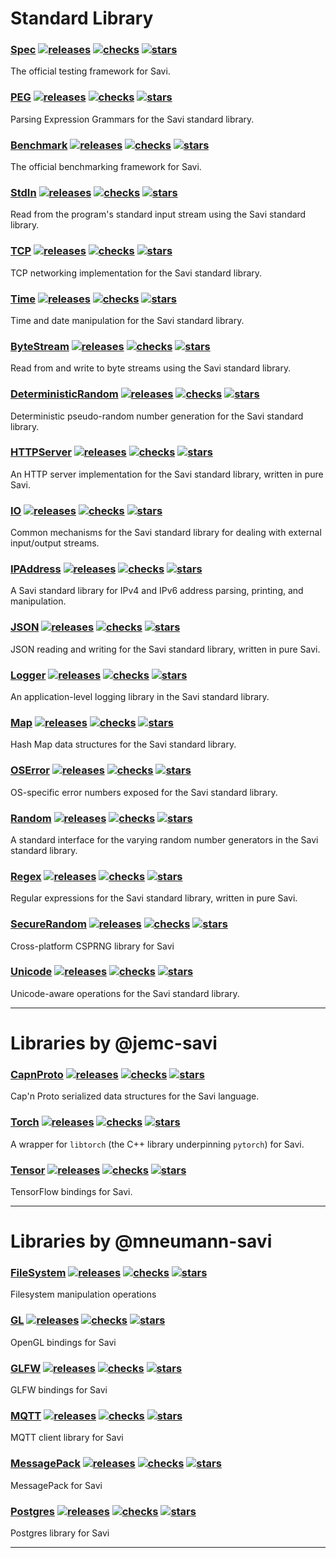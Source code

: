 
# Standard Library

### [Spec](https://github.com/savi-lang/Spec) [![releases](https://img.shields.io/github/release/savi-lang/Spec.svg?logo=github)](https://github.com/savi-lang/Spec/releases) [![checks](https://github.com/savi-lang/Spec/actions/workflows/library-check.yaml/badge.svg)](https://github.com/savi-lang/Spec/actions/workflows/library-check.yaml) [![stars](https://shields.io/github/stars/savi-lang/Spec?logo=github&color=yellowgreen)](https://github.com/savi-lang/Spec/stargazers)
The official testing framework for Savi.
### [PEG](https://github.com/savi-lang/PEG) [![releases](https://img.shields.io/github/release/savi-lang/PEG.svg?logo=github)](https://github.com/savi-lang/PEG/releases) [![checks](https://github.com/savi-lang/PEG/actions/workflows/library-check.yaml/badge.svg)](https://github.com/savi-lang/PEG/actions/workflows/library-check.yaml) [![stars](https://shields.io/github/stars/savi-lang/PEG?logo=github&color=yellowgreen)](https://github.com/savi-lang/PEG/stargazers)
Parsing Expression Grammars for the Savi standard library.
### [Benchmark](https://github.com/savi-lang/Benchmark) [![releases](https://img.shields.io/github/release/savi-lang/Benchmark.svg?logo=github)](https://github.com/savi-lang/Benchmark/releases) [![checks](https://github.com/savi-lang/Benchmark/actions/workflows/library-check.yaml/badge.svg)](https://github.com/savi-lang/Benchmark/actions/workflows/library-check.yaml) [![stars](https://shields.io/github/stars/savi-lang/Benchmark?logo=github&color=yellowgreen)](https://github.com/savi-lang/Benchmark/stargazers)
The official benchmarking framework for Savi.
### [StdIn](https://github.com/savi-lang/StdIn) [![releases](https://img.shields.io/github/release/savi-lang/StdIn.svg?logo=github)](https://github.com/savi-lang/StdIn/releases) [![checks](https://github.com/savi-lang/StdIn/actions/workflows/library-check.yaml/badge.svg)](https://github.com/savi-lang/StdIn/actions/workflows/library-check.yaml) [![stars](https://shields.io/github/stars/savi-lang/StdIn?logo=github&color=yellowgreen)](https://github.com/savi-lang/StdIn/stargazers)
Read from the program's standard input stream using the Savi standard library.
### [TCP](https://github.com/savi-lang/TCP) [![releases](https://img.shields.io/github/release/savi-lang/TCP.svg?logo=github)](https://github.com/savi-lang/TCP/releases) [![checks](https://github.com/savi-lang/TCP/actions/workflows/library-check.yaml/badge.svg)](https://github.com/savi-lang/TCP/actions/workflows/library-check.yaml) [![stars](https://shields.io/github/stars/savi-lang/TCP?logo=github&color=yellowgreen)](https://github.com/savi-lang/TCP/stargazers)
TCP networking implementation for the Savi standard library.
### [Time](https://github.com/savi-lang/Time) [![releases](https://img.shields.io/github/release/savi-lang/Time.svg?logo=github)](https://github.com/savi-lang/Time/releases) [![checks](https://github.com/savi-lang/Time/actions/workflows/library-check.yaml/badge.svg)](https://github.com/savi-lang/Time/actions/workflows/library-check.yaml) [![stars](https://shields.io/github/stars/savi-lang/Time?logo=github&color=yellowgreen)](https://github.com/savi-lang/Time/stargazers)
Time and date manipulation for the Savi standard library.
### [ByteStream](https://github.com/savi-lang/ByteStream) [![releases](https://img.shields.io/github/release/savi-lang/ByteStream.svg?logo=github)](https://github.com/savi-lang/ByteStream/releases) [![checks](https://github.com/savi-lang/ByteStream/actions/workflows/library-check.yaml/badge.svg)](https://github.com/savi-lang/ByteStream/actions/workflows/library-check.yaml) [![stars](https://shields.io/github/stars/savi-lang/ByteStream?logo=github&color=yellowgreen)](https://github.com/savi-lang/ByteStream/stargazers)
Read from and write to byte streams using the Savi standard library.
### [DeterministicRandom](https://github.com/savi-lang/DeterministicRandom) [![releases](https://img.shields.io/github/release/savi-lang/DeterministicRandom.svg?logo=github)](https://github.com/savi-lang/DeterministicRandom/releases) [![checks](https://github.com/savi-lang/DeterministicRandom/actions/workflows/library-check.yaml/badge.svg)](https://github.com/savi-lang/DeterministicRandom/actions/workflows/library-check.yaml) [![stars](https://shields.io/github/stars/savi-lang/DeterministicRandom?logo=github&color=yellowgreen)](https://github.com/savi-lang/DeterministicRandom/stargazers)
Deterministic pseudo-random number generation for the Savi standard library.
### [HTTPServer](https://github.com/savi-lang/HTTPServer) [![releases](https://img.shields.io/github/release/savi-lang/HTTPServer.svg?logo=github)](https://github.com/savi-lang/HTTPServer/releases) [![checks](https://github.com/savi-lang/HTTPServer/actions/workflows/library-check.yaml/badge.svg)](https://github.com/savi-lang/HTTPServer/actions/workflows/library-check.yaml) [![stars](https://shields.io/github/stars/savi-lang/HTTPServer?logo=github&color=yellowgreen)](https://github.com/savi-lang/HTTPServer/stargazers)
An HTTP server implementation for the Savi standard library, written in pure Savi.
### [IO](https://github.com/savi-lang/IO) [![releases](https://img.shields.io/github/release/savi-lang/IO.svg?logo=github)](https://github.com/savi-lang/IO/releases) [![checks](https://github.com/savi-lang/IO/actions/workflows/library-check.yaml/badge.svg)](https://github.com/savi-lang/IO/actions/workflows/library-check.yaml) [![stars](https://shields.io/github/stars/savi-lang/IO?logo=github&color=yellowgreen)](https://github.com/savi-lang/IO/stargazers)
Common mechanisms for the Savi standard library for dealing with external input/output streams.
### [IPAddress](https://github.com/savi-lang/IPAddress) [![releases](https://img.shields.io/github/release/savi-lang/IPAddress.svg?logo=github)](https://github.com/savi-lang/IPAddress/releases) [![checks](https://github.com/savi-lang/IPAddress/actions/workflows/library-check.yaml/badge.svg)](https://github.com/savi-lang/IPAddress/actions/workflows/library-check.yaml) [![stars](https://shields.io/github/stars/savi-lang/IPAddress?logo=github&color=yellowgreen)](https://github.com/savi-lang/IPAddress/stargazers)
A Savi standard library for IPv4 and IPv6 address parsing, printing, and manipulation.
### [JSON](https://github.com/savi-lang/JSON) [![releases](https://img.shields.io/github/release/savi-lang/JSON.svg?logo=github)](https://github.com/savi-lang/JSON/releases) [![checks](https://github.com/savi-lang/JSON/actions/workflows/library-check.yaml/badge.svg)](https://github.com/savi-lang/JSON/actions/workflows/library-check.yaml) [![stars](https://shields.io/github/stars/savi-lang/JSON?logo=github&color=yellowgreen)](https://github.com/savi-lang/JSON/stargazers)
JSON reading and writing for the Savi standard library, written in pure Savi.
### [Logger](https://github.com/savi-lang/Logger) [![releases](https://img.shields.io/github/release/savi-lang/Logger.svg?logo=github)](https://github.com/savi-lang/Logger/releases) [![checks](https://github.com/savi-lang/Logger/actions/workflows/library-check.yaml/badge.svg)](https://github.com/savi-lang/Logger/actions/workflows/library-check.yaml) [![stars](https://shields.io/github/stars/savi-lang/Logger?logo=github&color=yellowgreen)](https://github.com/savi-lang/Logger/stargazers)
An application-level logging library in the Savi standard library.
### [Map](https://github.com/savi-lang/Map) [![releases](https://img.shields.io/github/release/savi-lang/Map.svg?logo=github)](https://github.com/savi-lang/Map/releases) [![checks](https://github.com/savi-lang/Map/actions/workflows/library-check.yaml/badge.svg)](https://github.com/savi-lang/Map/actions/workflows/library-check.yaml) [![stars](https://shields.io/github/stars/savi-lang/Map?logo=github&color=yellowgreen)](https://github.com/savi-lang/Map/stargazers)
Hash Map data structures for the Savi standard library.
### [OSError](https://github.com/savi-lang/OSError) [![releases](https://img.shields.io/github/release/savi-lang/OSError.svg?logo=github)](https://github.com/savi-lang/OSError/releases) [![checks](https://github.com/savi-lang/OSError/actions/workflows/library-check.yaml/badge.svg)](https://github.com/savi-lang/OSError/actions/workflows/library-check.yaml) [![stars](https://shields.io/github/stars/savi-lang/OSError?logo=github&color=yellowgreen)](https://github.com/savi-lang/OSError/stargazers)
OS-specific error numbers exposed for the Savi standard library.
### [Random](https://github.com/savi-lang/Random) [![releases](https://img.shields.io/github/release/savi-lang/Random.svg?logo=github)](https://github.com/savi-lang/Random/releases) [![checks](https://github.com/savi-lang/Random/actions/workflows/library-check.yaml/badge.svg)](https://github.com/savi-lang/Random/actions/workflows/library-check.yaml) [![stars](https://shields.io/github/stars/savi-lang/Random?logo=github&color=yellowgreen)](https://github.com/savi-lang/Random/stargazers)
A standard interface for the varying random number generators in the Savi standard library.
### [Regex](https://github.com/savi-lang/Regex) [![releases](https://img.shields.io/github/release/savi-lang/Regex.svg?logo=github)](https://github.com/savi-lang/Regex/releases) [![checks](https://github.com/savi-lang/Regex/actions/workflows/library-check.yaml/badge.svg)](https://github.com/savi-lang/Regex/actions/workflows/library-check.yaml) [![stars](https://shields.io/github/stars/savi-lang/Regex?logo=github&color=yellowgreen)](https://github.com/savi-lang/Regex/stargazers)
Regular expressions for the Savi standard library, written in pure Savi.
### [SecureRandom](https://github.com/savi-lang/SecureRandom) [![releases](https://img.shields.io/github/release/savi-lang/SecureRandom.svg?logo=github)](https://github.com/savi-lang/SecureRandom/releases) [![checks](https://github.com/savi-lang/SecureRandom/actions/workflows/library-check.yaml/badge.svg)](https://github.com/savi-lang/SecureRandom/actions/workflows/library-check.yaml) [![stars](https://shields.io/github/stars/savi-lang/SecureRandom?logo=github&color=yellowgreen)](https://github.com/savi-lang/SecureRandom/stargazers)
Cross-platform CSPRNG library for Savi
### [Unicode](https://github.com/savi-lang/Unicode) [![releases](https://img.shields.io/github/release/savi-lang/Unicode.svg?logo=github)](https://github.com/savi-lang/Unicode/releases) [![checks](https://github.com/savi-lang/Unicode/actions/workflows/library-check.yaml/badge.svg)](https://github.com/savi-lang/Unicode/actions/workflows/library-check.yaml) [![stars](https://shields.io/github/stars/savi-lang/Unicode?logo=github&color=yellowgreen)](https://github.com/savi-lang/Unicode/stargazers)
Unicode-aware operations for the Savi standard library.

---
# Libraries by @jemc-savi

### [CapnProto](https://github.com/jemc-savi/CapnProto) [![releases](https://img.shields.io/github/release/jemc-savi/CapnProto.svg?logo=github)](https://github.com/jemc-savi/CapnProto/releases) [![checks](https://github.com/jemc-savi/CapnProto/actions/workflows/library-check.yaml/badge.svg)](https://github.com/jemc-savi/CapnProto/actions/workflows/library-check.yaml) [![stars](https://shields.io/github/stars/jemc-savi/CapnProto?logo=github&color=yellowgreen)](https://github.com/jemc-savi/CapnProto/stargazers)
Cap'n Proto serialized data structures for the Savi language.
### [Torch](https://github.com/jemc-savi/Torch) [![releases](https://img.shields.io/github/release/jemc-savi/Torch.svg?logo=github)](https://github.com/jemc-savi/Torch/releases) [![checks](https://github.com/jemc-savi/Torch/actions/workflows/library-check.yaml/badge.svg)](https://github.com/jemc-savi/Torch/actions/workflows/library-check.yaml) [![stars](https://shields.io/github/stars/jemc-savi/Torch?logo=github&color=yellowgreen)](https://github.com/jemc-savi/Torch/stargazers)
A wrapper for `libtorch` (the C++ library underpinning `pytorch`) for Savi.
### [Tensor](https://github.com/jemc-savi/Tensor) [![releases](https://img.shields.io/github/release/jemc-savi/Tensor.svg?logo=github)](https://github.com/jemc-savi/Tensor/releases) [![checks](https://github.com/jemc-savi/Tensor/actions/workflows/library-check.yaml/badge.svg)](https://github.com/jemc-savi/Tensor/actions/workflows/library-check.yaml) [![stars](https://shields.io/github/stars/jemc-savi/Tensor?logo=github&color=yellowgreen)](https://github.com/jemc-savi/Tensor/stargazers)
TensorFlow bindings for Savi.

---
# Libraries by @mneumann-savi

### [FileSystem](https://github.com/mneumann-savi/FileSystem) [![releases](https://img.shields.io/github/release/mneumann-savi/FileSystem.svg?logo=github)](https://github.com/mneumann-savi/FileSystem/releases) [![checks](https://github.com/mneumann-savi/FileSystem/actions/workflows/library-check.yaml/badge.svg)](https://github.com/mneumann-savi/FileSystem/actions/workflows/library-check.yaml) [![stars](https://shields.io/github/stars/mneumann-savi/FileSystem?logo=github&color=yellowgreen)](https://github.com/mneumann-savi/FileSystem/stargazers)
Filesystem manipulation operations
### [GL](https://github.com/mneumann-savi/GL) [![releases](https://img.shields.io/github/release/mneumann-savi/GL.svg?logo=github)](https://github.com/mneumann-savi/GL/releases) [![checks](https://github.com/mneumann-savi/GL/actions/workflows/library-check.yaml/badge.svg)](https://github.com/mneumann-savi/GL/actions/workflows/library-check.yaml) [![stars](https://shields.io/github/stars/mneumann-savi/GL?logo=github&color=yellowgreen)](https://github.com/mneumann-savi/GL/stargazers)
OpenGL bindings for Savi
### [GLFW](https://github.com/mneumann-savi/GLFW) [![releases](https://img.shields.io/github/release/mneumann-savi/GLFW.svg?logo=github)](https://github.com/mneumann-savi/GLFW/releases) [![checks](https://github.com/mneumann-savi/GLFW/actions/workflows/library-check.yaml/badge.svg)](https://github.com/mneumann-savi/GLFW/actions/workflows/library-check.yaml) [![stars](https://shields.io/github/stars/mneumann-savi/GLFW?logo=github&color=yellowgreen)](https://github.com/mneumann-savi/GLFW/stargazers)
GLFW bindings for Savi
### [MQTT](https://github.com/mneumann-savi/MQTT) [![releases](https://img.shields.io/github/release/mneumann-savi/MQTT.svg?logo=github)](https://github.com/mneumann-savi/MQTT/releases) [![checks](https://github.com/mneumann-savi/MQTT/actions/workflows/library-check.yaml/badge.svg)](https://github.com/mneumann-savi/MQTT/actions/workflows/library-check.yaml) [![stars](https://shields.io/github/stars/mneumann-savi/MQTT?logo=github&color=yellowgreen)](https://github.com/mneumann-savi/MQTT/stargazers)
MQTT client library for Savi
### [MessagePack](https://github.com/mneumann-savi/MessagePack) [![releases](https://img.shields.io/github/release/mneumann-savi/MessagePack.svg?logo=github)](https://github.com/mneumann-savi/MessagePack/releases) [![checks](https://github.com/mneumann-savi/MessagePack/actions/workflows/library-check.yaml/badge.svg)](https://github.com/mneumann-savi/MessagePack/actions/workflows/library-check.yaml) [![stars](https://shields.io/github/stars/mneumann-savi/MessagePack?logo=github&color=yellowgreen)](https://github.com/mneumann-savi/MessagePack/stargazers)
MessagePack for Savi
### [Postgres](https://github.com/mneumann-savi/Postgres) [![releases](https://img.shields.io/github/release/mneumann-savi/Postgres.svg?logo=github)](https://github.com/mneumann-savi/Postgres/releases) [![checks](https://github.com/mneumann-savi/Postgres/actions/workflows/library-check.yaml/badge.svg)](https://github.com/mneumann-savi/Postgres/actions/workflows/library-check.yaml) [![stars](https://shields.io/github/stars/mneumann-savi/Postgres?logo=github&color=yellowgreen)](https://github.com/mneumann-savi/Postgres/stargazers)
Postgres library for Savi

---